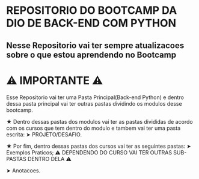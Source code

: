 # REPOSITORIO DO BOOTCAMP DA DIO DE BACK-END COM PYTHON


## Nesse Repositorio vai ter sempre atualizacoes sobre o que estou aprendendo no Bootcamp




# ⚠️ IMPORTANTE ⚠️

Esse Repositorio vai ter uma Pasta Principal(Back-end Python) e dentro dessa pasta principal vai ter outras pastas dividindo os modulos desse bootcamp.

★ Dentro dessas pastas dos modulos vai ter as pastas divididas de acordo com os cursos que tem dentro do modulo 
e tambem vai ter uma pasta escrita:
➤ PROJETO/DESAFIO.

★ Por fim, dentro dessas pastas dos cursos vai ter as seguintes pastas:
➤ Exemplos Praticos;
⚠️ DEPENDENDO DO CURSO VAI TER OUTRAS SUB-PASTAS DENTRO DELA ⚠️

➤ Anotacoes.
